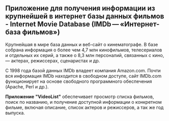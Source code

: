 ## Приложение для получения информации из крупнейшей в интернет базы данных фильмов - Internet Movie Database (IMDb — «Интернет-база фильмов»)
 
Крупнейшая в мире база данных и веб-сайт о кинематографе.
В базе собрана информация о более чем 4,7 млн кинофильмов,
телесериалов и отдельных их серий,
а также о 8,3 млн персоналий, связанных с кино, — актерах, режиссерах, сценаристах и др.

С 1998 года базой данных IMDb владеет компания Amazon.com.
Почти вся информация IMDb находится в свободном доступе,
сайт IMDb.com функционирует на основе свободного программного обеспечения (Apache, Perl и др.).

**Приложение** **"VideoList"** обеспечивает просмотр списка фильмов, поиск по названию,
и получение доступной информации о конкретном фильме,
включая описание, список актеров и режиссеров, а так же год выпуска.